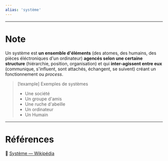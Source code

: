 ```yaml
---
alias: 'système'
---
```


---
# Note

Un système est **un ensemble d'éléments** (des atomes, des humains, des pièces éléctroniques d'un ordinateur) **agencés selon une certaine structure** (hiérarchie, position, organisation) et qui **inter-agissent entre eux** (communique, s'influent, sont attachés, échangent, se suivent) créant un fonctionnement ou *process*.

> [!example] Exemples de systèmes
>  - Une société
>  - Un groupe d'amis
>  - Une ruche d'abeille
>  - Un ordinateur
>  - Un Humain

---
# Références

🔗 [Système — Wikipédia](https://fr.wikipedia.org/wiki/Syst%C3%A8me)